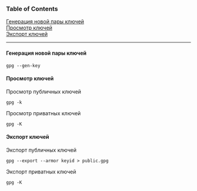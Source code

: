 ### Table of Contents </br>
[Генерация новой пары ключей](#gpg_gen_key) </br>
[Просмотр ключей](#gpg_view_keys) </br>
[Экспорт ключей](#gpg_export_keys) </br>

---

#### Генерация новой пары ключей <a name="gpg_gen_key"></a> </br>
```
gpg --gen-key
```

#### Просмотр ключей <a name="gpg_view_keys"></a> </br>
Просмотр публичных ключей
```
gpg -k
```
Просмотр приватных ключей
```
gpg -K
```

#### Экспорт ключей <a name="gpg_export_keys"></a> </br>
Экспорт публичных ключей
```
gpg --export --armor keyid > public.gpg
```
Экспорт приватных ключей
```
gpg -K
```
